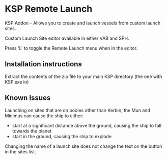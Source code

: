 KSP Remote Launch
=================

KSP Addon - Allows you to create and launch vessels from custom launch sites.

Custom Launch Site editor available in either VAB and SPH.

Press 'L' to toggle the Remote Launch menu when in the editor.


Installation instructions
-------------------------
Extract the contents of the zip file to your main KSP directory (the one with KSP.exe in)


Known Issues
------------
Launching on sites that are on bodies other than Kerbin, the Mun and Minimus can cause the ship to either: 
 - start at a significant distance above the ground, causing the ship to fall towards the planet
 - start in the ground, causing the ship to explode

Changing the name of a launch site does not change the text on the button in the sites list.
